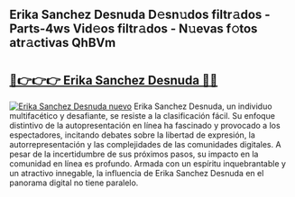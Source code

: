 ## Erika Sanchez Desnuda D𝚎sn𝚞dos filtr𝚊dos - Parts-4ws Vid𝚎os filtr𝚊dos - N𝚞evas f𝚘tos atr𝚊ctivas QhBVm

# <h2><a href="http://mb9lmer.tromn.icu/?c=Erika+Sanchez+Desnuda">🔗👉👉👉 Erika Sanchez Desnuda 🔗🔗</a></h2>

[![Erika Sanchez Desnuda nuevo](https://i.imgur.com/pEAQMta.gif)](http://mb9lmer.tromn.icu/?c=Erika+Sanchez+Desnuda)
Erika Sanchez Desnuda, un individuo multifacético y desafiante, se resiste a la clasificación fácil. Su enfoque distintivo de la autopresentación en línea ha fascinado y provocado a los espectadores, incitando debates sobre la libertad de expresión, la autorrepresentación y las complejidades de las comunidades digitales. A pesar de la incertidumbre de sus próximos pasos, su impacto en la comunidad en línea es profundo. Armada con un espíritu inquebrantable y un atractivo innegable, la influencia de Erika Sanchez Desnuda en el panorama digital no tiene paralelo.
